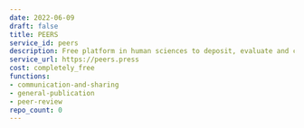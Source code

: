 ```yaml
---
date: 2022-06-09
draft: false
title: PEERS
service_id: peers
description: Free platform in human sciences to deposit, evaluate and curate articles
service_url: https://peers.press
cost: completely_free
functions:
- communication-and-sharing
- general-publication
- peer-review
repo_count: 0
---
```



